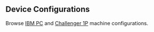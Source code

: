 Device Configurations
---

Browse [IBM PC](/devices/pc/machine/) and [Challenger 1P](/devices/c1p/machine/) machine configurations.
